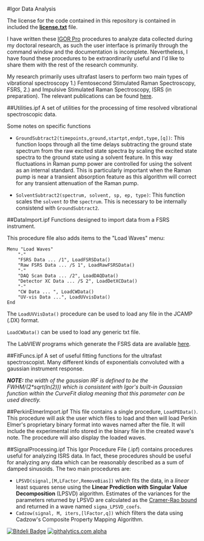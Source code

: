 #Igor Data Analysis

The license for the code contained in this repository is contained in included the [**license.txt**](https://github.com/david-hoffman/Igor-Data-Analysis/blob/master/License.txt) file.

I have written these [IGOR Pro](http://www.wavemetrics.com/index.html) procedures to analyze data collected during my doctoral research, as such the user interface is primarily through the command window and the documentation is incomplete. Nevertheless, I have found these procedures to be extraordinarily useful and I'd like to share them with the rest of the research community.

My research primarily uses ultrafast lasers to perform two main types of vibrational spectroscopy 1.) Femtosecond Stimulated Raman Spectroscopy, FSRS, 2.) and Impulsive Stimulated Raman Spectroscopy, ISRS (in preparation). The relevant publications can be found [here](http://scholar.google.com/citations?user=HGG__poAAAAJ&hl=en).

##Utilities.ipf
A set of utilities for the processing of time resolved vibrational spectroscopic data.

Some notes on specific functions

- `GroundSubtract2(timepoints,ground,startpt,endpt,type,[q])`: This function loops through all the time delays subtracting the ground state spectrum from the raw excited state spectra by scaling the excited state spectra to the ground state using a solvent feature. In this way fluctuations in Raman pump power are controlled for using the solvent as an internal standard. This is particularly important when the Raman pump is near a transient absorption feature as this algorithm will correct for any transient attenuation of the Raman pump.

- `SolventSubtract2(spectrum, solvent, sp, ep, type)`: This function scales the `solvent` _to_ the `spectrum`. This is necessary to be internally consistend with `GroundSubtract2`.

##DataImport.ipf
Functions designed to import data from a FSRS instrument.

This procedure file also adds items to the "Load Waves" menu:

	Menu "Load Waves"
		"-"
		"FSRS Data ... /1", LoadFSRSData()
		"Raw FSRS Data ... /S 1", LoadRawFSRSData()
		"-"
		"DAQ Scan Data ... /2", LoadDAQData()
		"Detector XC Data ... /S 2", LoadDetXCData()
		"-"
		"CW Data ... ", LoadCWData()
		"UV-vis Data ...", LoadUVvisData()
	End

The `LoadUVVisData()` procedure can be used to load any file in the JCAMP (.DX) format.

`LoadCWData()` can be used to load any generic txt file.

The LabVIEW programs which generate the FSRS data are available [here](https://www.github.com/david-hoffman/FSRS-LabVIEW).

##FitFuncs.ipf
A set of useful fitting functions for the ultrafast spectroscopist. Many different kinds of exponentials convoluted with a gaussian instrument response. 

_**NOTE:** the width of the gaussian IRF is defined to be the FWHM/(2*sqrt(ln(2))) which is consistent with Igor's built-in Gaussian function within the CurveFit dialog meaning that this parameter can be used directly._

##PerkinElmerImport.ipf
This file contains a single procedure, `LoadPEData()`. This procedure will ask the user which files to load and then will load Perkin Elmer's proprietary binary format into waves named after the file. It will include the experimental info stored in the binary file in the created wave's note. The procedure will also display the loaded waves.

##SignalProcessing.ipf
This Igor Procedure File (.ipf) contains procedures useful for analyzing ISRS data. In fact, these procedures should be useful for analyzing any data which can be reasonably described as a sum of damped sinusoids. The two main procedures are:
- `LPSVD(signal,[M,LFactor,RemoveBias])` which fits the data, in a *linear* least squares sense using the **Linear Prediction with Singular Value Decomposition** (LPSVD) algorithm. Estimates of the variances for the parameters returned by LPSVD are calculated as the [Cramer-Rao bound](http://en.wikipedia.org/wiki/Cram%C3%A9r%E2%80%93Rao_bound) and returned in a wave named `sigma_LPSVD_coefs`.
- `Cadzow(signal, M, iters,[lFactor,q])` which filters the data using Cadzow's Composite Property Mapping Algorithm.

[![Bitdeli Badge](https://d2weczhvl823v0.cloudfront.net/david-hoffman/Igor-Data-Analysis/trend.png)](https://bitdeli.com/free "Bitdeli Badge")
[![githalytics.com alpha](https://cruel-carlota.pagodabox.com/067a677b64204640d9421177434c208e "githalytics.com")](http://githalytics.com/david-hoffman/Igor-Data-Analysis)
